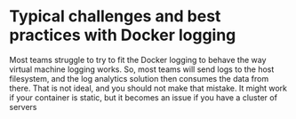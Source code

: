 # Typical challenges and best practices with Docker logging
Most teams struggle to try to fit the Docker logging to behave the way virtual machine logging works. So, most teams will send logs to the host filesystem, and the log analytics solution then consumes the data from there. That is not ideal, and you should not make that mistake.
It might work if your container is static, but it becomes an issue if you have a cluster of servers